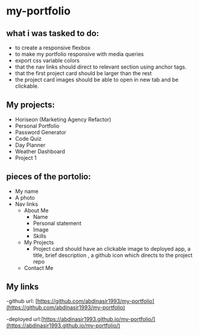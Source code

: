# my-portfolio

## what i was tasked to do:

- to create a responsive flexbox
- to make my portfolio responsive with media queries
- export css variable colors
- that the nav links should direct to relevant section using anchor tags.
- that the first project card should be larger than the rest
- the project card images should be able to open in new tab and be clickable.

## My projects:

- Horiseon (Marketing Agency Refactor)
- Personal Portfolio
- Password Generator
- Code Quiz
- Day Planner
- Weather Dashboard
- Project 1

## pieces of the portolio:

- My name
- A photo
- Nav links
  - About Me
    - Name
    - Personal statement
    - Image
    - Skills
  - My Projects
    - Project card should have an clickable image to deployed app, a title, brief description , a github icon which directs to the project repo
  - Contact Me

## My links

-github url: [https://github.com/abdinasir1993/my-portfolio](https://github.com/abdinasir1993/my-portfolio)

-deployed url:[https://abdinasir1993.github.io/my-portfolio/](https://abdinasir1993.github.io/my-portfolio/)
